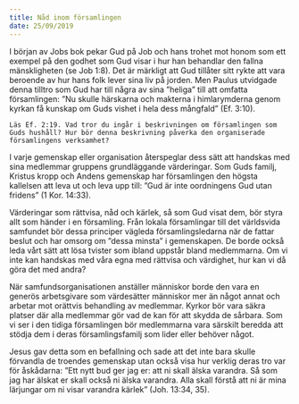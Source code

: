 ```yaml
---
title: Nåd inom församlingen
date: 25/09/2019
---
```


I början av Jobs bok pekar Gud på Job och hans trohet mot honom som ett exempel på den godhet som Gud visar i hur han behandlar den fallna mänskligheten (se Job 1:8). Det är märkligt att Gud tillåter sitt rykte att vara beroende av hur hans folk lever sina liv på jorden. Men Paulus utvidgade denna tilltro som Gud har till några av sina ”heliga” till att omfatta församlingen: ”Nu skulle härskarna och makterna i himlarymderna genom kyrkan få kunskap om Guds vishet i hela dess mångfald” (Ef. 3:10). 

`Läs Ef. 2:19. Vad tror du ingår i beskrivningen om församlingen som Guds hushåll? Hur bör denna beskrivning påverka den organiserade församlingens verksamhet?`

I varje gemenskap eller organisation återspeglar dess sätt att handskas med sina medlemmar gruppens grundläggande värderingar. Som Guds familj, Kristus kropp och Andens gemenskap har församlingen den högsta kallelsen att leva ut och leva upp till: ”Gud är inte oordningens Gud utan fridens” (1 Kor. 14:33). 

Värderingar som rättvisa, nåd och kärlek, så som Gud visat dem, bör styra allt som händer i en församling. Från lokala församlingar till det världsvida samfundet bör dessa principer vägleda församlingsledarna när de fattar beslut och har omsorg om ”dessa minsta” i gemenskapen. De borde också leda vårt sätt att lösa tvister som ibland uppstår bland medlemmarna. Om vi inte kan handskas med våra egna med rättvisa och värdighet, hur kan vi då göra det med andra?

När samfundsorganisationen anställer människor borde den vara en generös arbetsgivare som värdesätter människor mer än något annat och arbetar mot orättvis behandling av medlemmar. Kyrkor bör vara säkra platser där alla medlemmar gör vad de kan för att skydda de sårbara. Som vi ser i den tidiga församlingen bör medlemmarna vara särskilt beredda att stödja dem i deras församlingsfamilj som lider eller behöver något.

Jesus gav detta som en befallning och sade att det inte bara skulle förvandla de troendes gemenskap utan också visa hur verklig deras tro var för åskådarna: ”Ett nytt bud ger jag er: att ni skall älska varandra. Så som jag har älskat er skall också ni älska varandra. Alla skall förstå att ni är mina lärjungar om ni visar varandra kärlek” (Joh. 13:34, 35).
